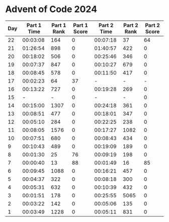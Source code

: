 # Advent of Code 2024

| Day | Part 1 Time | Part 1 Rank | Part 1 Score | Part 2 Time | Part 2 Rank | Part 2 Score |
|-----|-------------|-------------|--------------|-------------|-------------|--------------|
| 22  | 00:03:08    | 164         | 0            | 00:07:18    | 37          | 64           |
| 21  | 01:26:54    | 898         | 0            | 01:40:57    | 422         | 0            |
| 20  | 00:18:02    | 506         | 0            | 00:25:46    | 346         | 0            |
| 19  | 00:07:37    | 847         | 0            | 00:10:27    | 679         | 0            |
| 18  | 00:08:45    | 578         | 0            | 00:11:50    | 417         | 0            |
| 17  | 00:02:23    | 64          | 37           | -           | -           | -            |
| 16  | 00:13:22    | 727         | 0            | 00:19:28    | 269         | 0            |
| 15  | -           | -           | 0            | -           | -           | 0            |
| 14  | 00:15:00    | 1307        | 0            | 00:24:18    | 361         | 0            |
| 13  | 00:08:51    | 477         | 0            | 00:18:01    | 347         | 0            |
| 12  | 00:05:10    | 284         | 0            | 00:22:25    | 238         | 0            |
| 11  | 00:08:05    | 1576        | 0            | 00:17:27    | 1082        | 0            |
| 10  | 00:07:51    | 680         | 0            | 00:08:43    | 434         | 0            |
| 9   | 00:10:43    | 489         | 0            | 00:19:09    | 189         | 0            |
| 8   | 00:01:30    | 25          | 76           | 00:09:19    | 198         | 0            |
| 7   | 00:00:40    | 13          | 88           | 00:01:49    | 16          | 85           |
| 6   | 00:09:45    | 1088        | 0            | 00:16:21    | 457         | 0            |
| 5   | 00:04:37    | 322         | 0            | 00:08:18    | 300         | 0            |
| 4   | 00:05:31    | 632         | 0            | 00:10:39    | 432         | 0            |
| 3   | 00:01:51    | 178         | 0            | 00:25:55    | 5065        | 0            |
| 2   | 00:03:22    | 142         | 0            | 00:05:06    | 135         | 0            |
| 1   | 00:03:49    | 1228        | 0            | 00:05:11    | 831         | 0            |